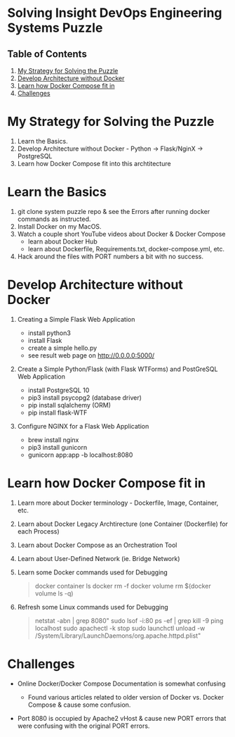 # Solving Insight DevOps Engineering Systems Puzzle

## Table of Contents
1. [My Strategy for Solving the Puzzle](README.md#my-strategy-for-solving-the-puzzle)
2. [Develop Architecture without Docker](README.md#develop-architecture-without-docker)
3. [Learn how Docker Compose fit in](README.md#learn-how-docker-compose-fit-in)
4. [Challenges](README.md#challenges)

# My Strategy for Solving the Puzzle

1) Learn the Basics.
2) Develop Architecture without Docker - Python -> Flask/NginX -> PostgreSQL
2) Learn how Docker Compose fit into this archtitecture

# Learn the Basics

1) git clone system puzzle repo & see the Errors after running docker commands as instructed.
2) Install Docker on my MacOS.
3) Watch a couple short YouTube videos about Docker & Docker Compose
    * learn about Docker Hub
    * learn about Dockerfile, Requirements.txt, docker-compose.yml, etc.
4) Hack around the files with PORT numbers a bit with no success.

# Develop Architecture without Docker

1) Creating a Simple Flask Web Application
    * install python3
    * install Flask
    * create a simple hello.py
    * see result web page on  http://0.0.0.0:5000/

2) Create a Simple Python/Flask (with Flask WTForms) and PostGreSQL Web Application
    * install PostgreSQL 10
    * pip3 install psycopg2 (database driver)
    * pip install sqlalchemy (ORM)
    * pip install flask-WTF

3) Configure NGINX for a Flask Web Application
    * brew install nginx
    * pip3 install gunicorn
    * gunicorn app:app -b localhost:8080

# Learn how Docker Compose fit in

1) Learn more about Docker terminology - Dockerfile, Image, Container, etc.
2) Learn about Docker Legacy Archtirecture (one Container (Dockerfile) for each Process)
3) Learn about Docker Compose as an Orchestration Tool
4) Learn about User-Defined Network (ie. Bridge Network)
5) Learn some Docker commands used for Debugging 
    > docker container ls
    > docker rm -f <container-name>
    > docker volume rm $(docker volume ls -q)

6) Refresh some Linux commands used for Debugging
    > netstat -abn | grep 8080"
    > sudo lsof -i:80
    > ps -ef | grep <PID>
    > kill -9 <PID>
    > ping localhost
    > sudo apachectl -k stop
    > sudo launchctl unload -w /System/Library/LaunchDaemons/org.apache.httpd.plist"

# Challenges
* Online Docker/Docker Compose Documentation is somewhat confusing
    - Found various articles related to older version of Docker vs. Docker Compose & cause some confusion.
    
* Port 8080 is occupied by Apache2 vHost & cause new PORT errors that were confusing with the original PORT errors.
